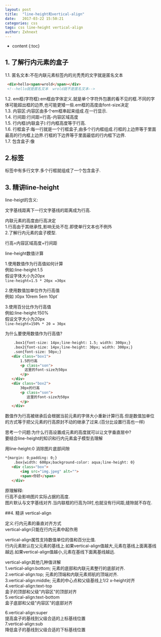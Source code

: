 ```yaml
---
layout: post
title:  "line-height和vertical-align"
date:   2017-03-22 15:50:21
categories: css
tags: css line-height vertical-align
author: Zxhnext
---
```


* content
{:toc}
## 1. 了解行内元素的盒子

1.1. 匿名文本:不在内联元素标签内的光秃秃的文字就是匿名文本  
```html
 <div>hello<span>wrold</span></div>
 <!--hello就是匿名文本  wrold就不是匿名文本-->
```



1.2. em框(字符框):em框由字体定义.就是单个字符外包裹的看不见的框.不同的字体可能超出框的边界,也可能更矮一些.em框的高度由font-size决定  
1.3. 内容区:内容区由多个em框串起来组成.在一行显示.  
1.4. 行间距:行间距=行高-内容区域高度  
1.5. 行内框(内联盒子):行内框高度等于行高.  
1.6. 行框盒子:每一行就是一个行框盒子,由多个行内框组成.行框的上边界等于里面最高的行内框上边界.行框的下边界等于里面最低的行内框下边界.  
1.7. 包含盒子:像

## 2.标签

标签中有多行文字.多个行框就组成了一个包含盒子.

## 3. 精讲line-height

line-heigt的含义:  

文字基线距离下一行文字基线的距离成为行高.  

内联元素的高度由行高决定   
1.行高由于其继承性,影响无处不在.即使单行文本也不例外  
2.了解行内元素的盒子模型.  

行高=内容区域高度+行间距  

line-height数值计算  

1.使用数值作为行高值如何计算  
例如:line-height:1.5  
假设字体大小为20px  
`line-height=1.5 * 20px =30px`

2.使用数值加单位作为行高值  
例如 `3`0px 10rem 5em 10pt`

3.使用百分比作为行高值  
例如:line-height:150%  
假设文字大小为20px  
`line-height=150% * 20 = 30px`

为什么要使用数值作为行高值?
```html
    .box1{font-size: 14px;line-height: 1.5; width: 300px;}
    .box2{font-size: 14px;line-height: 30px; width: 300px;}
    .son{font-size: 50px;}
   <div class="box1">
       1.5的行高
       <p class="son">
         这里的font-size为50px  
       </p>
   </div>
   <div class="box2">
       30px的行高
       <p class="son">
          这里的font-size为50px   
       </p>
   </div>
```
数值作为行高被继承后会根据当前元素的字体大小重新计算行高.但是数值加单位的方式等于把父元素的行高原封不动的继承了过来.(百分比设置行高也一样)  

思考一个问题:为什么行高设置成元素的高度就可以让文字垂直居中?  
要结合line-height的知识和行内元素盒子模型去理解  

用line-height:0 消除图片底部间隙
```html
*{margin: 0;padding: 0;}
    .box{width: 600px;background-color: aqua;line-height: 0}
   <div class="box">
       <img src="img.jpeg" alt="">
       <span>你好</span>
   </div>
```
原理解释:  
行高不会影响图片实际占据的高度.  
图片默认与文字基线对齐.当内联框的行高为0时,也就没有行间距,缝隙就不存在.

##4. 精讲 vertical-align

定义:行内元素的垂直对齐方式  
vertical-align只能在行内元素中起作用 

vertical-align属性支持数值单位的值和百分比值.  
行内元素默认在父元素的基线上.如果vertical-align值越大,元素在基线上面离基线越远.如果vertical-align值越小,元素在基线下面离基线越远.  

vertical-align其他几种值详解  
1.vertical-align:bottom; 元素的底部和内联元素整行的底部对齐.  
2.vertical-align:top; 元素的顶端和内联元素郑航的顶端对齐.  
3.vertical-align:middle; 元素的中心点和父级基线上1/2 x-height对齐  
4.vertical-align:text-top  
盒子的顶部和父级"内容区"的顶部对齐  
5.vertical-align:text-bottom  
盒子底部和父级"内容区"的底部对齐  

6.vertical-align:super  
提高盒子的基线到父级合适的上标基线位置  
7.vertical-align:sub  
降低盒子的基线到父级合适的下标基线位置  